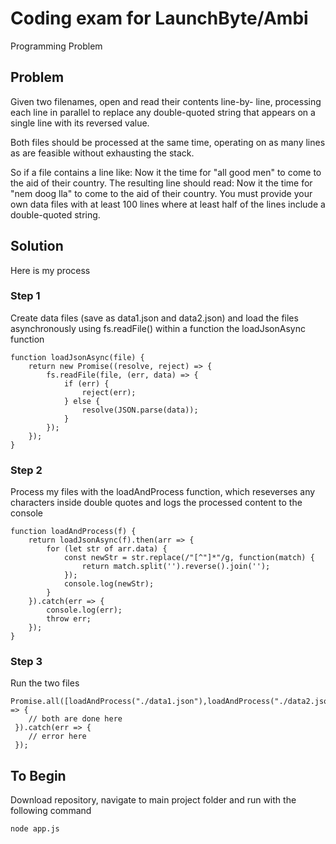 # Coding exam for LaunchByte/Ambi

Programming Problem

## Problem
Given two filenames, open and read their contents line-by- line, processing each
line in parallel to replace any double-quoted string that appears on a single
line with its reversed value.

Both files should be processed at the same time, operating on as many lines as are feasible without exhausting the stack.

So if a file contains a line like:
Now it the time for &quot;all good men&quot; to come to the aid of their country.
The resulting line should read:
Now it the time for &quot;nem doog lla&quot; to come to the aid of their country.
You must provide your own data files with at least 100 lines where at least half
of the lines include a double-quoted string.

## Solution
Here is my process

### Step 1 
Create data files (save as data1.json and data2.json) and load the files asynchronously using fs.readFile() within a function the loadJsonAsync function

```
function loadJsonAsync(file) {
    return new Promise((resolve, reject) => {
        fs.readFile(file, (err, data) => {
            if (err) {
                reject(err);
            } else {
                resolve(JSON.parse(data));
            }
        });
    });
}

```

### Step 2

Process my files with the loadAndProcess function, which reseverses any characters inside double quotes and logs the processed content to the console

```
function loadAndProcess(f) {
    return loadJsonAsync(f).then(arr => {
        for (let str of arr.data) {
            const newStr = str.replace(/"[^"]*"/g, function(match) {
                return match.split('').reverse().join('');
            });
            console.log(newStr);
        }
    }).catch(err => {
        console.log(err);
        throw err;
    });
}

```

### Step 3
Run the two files
```
Promise.all([loadAndProcess("./data1.json"),loadAndProcess("./data2.json")]).then(data => {
    // both are done here
 }).catch(err => {
    // error here
 });
 ```
## To Begin
Download repository, navigate to main project folder and run with the following command

```
node app.js
```



